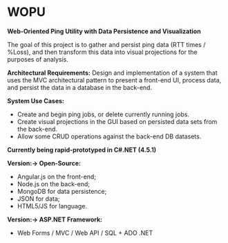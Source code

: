 # WOPU
**Web-Oriented Ping Utility with Data Persistence and Visualization**

The goal of this project is to gather and persist ping data (RTT times / %Loss), and then transform this data into visual projections for the purposes of analysis.

**Architectural Requirements:**
Design and implementation of a system that uses the MVC architectural pattern to present a front-end UI, process data, and persist the data in a database in the back-end.

**System Use Cases:**
- Create and begin ping jobs, or delete currently running jobs.
- Create visual projections in the GUI based on persisted data sets from the back-end.
- Allow some CRUD operations against the back-end DB datasets.

**Currently being rapid-prototyped in C#.NET (4.5.1)**

**Version:-> Open-Source:**
- Angular.js on the front-end;
- Node.js on the back-end;
- MongoDB for data persistence;
- JSON for data;
- HTML5/JS for language.

**Version:-> ASP.NET Framework:**
- Web Forms / MVC / Web API / SQL + ADO .NET

